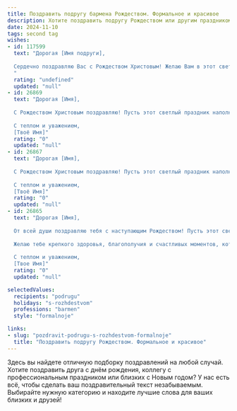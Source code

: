 ```yaml
---
title: Поздравить подругу бармена Рождеством. Формальное и красивое
description: Хотите поздравить подругу Рождеством или другим праздником? Наш ИИ создаст незабываемое поздравление, а вы обязательно выделитесь среди других.  
date: 2024-11-10
tags: second tag
wishes:
- id: 117599
  text: "Дорогая [Имя подруги],
  
  Сердечно поздравляю Вас с Рождеством Христовым! Желаю Вам в этот светлый праздник мира, добра, благополучия и исполнения всех желаний. Пусть в Вашем доме всегда царят уют и тепло, а работа за барной стойкой приносит Вам радость и удовлетворение.  С Рождеством!
  "
  rating: "undefined"
  updated: "null"
- id: 26869
  text: "Дорогая [Имя],
  
  С Рождеством Христовым поздравляю! Пусть этот светлый праздник наполнит твою жизнь ещё большим счастьем и радостью. Ты — талантливый бармен, умеющий создавать не только прекрасные коктейли, но и уютную атмосферу веселья и тепла. Желаю тебе в новом году новых творческих идей, успехов в работе и много улыбок от довольных гостей. Пусть каждый день будет наполнен яркими красками и позитивом. Счастья, здоровья и любви тебе!
  
  С теплом и уважением,
  [Твоё Имя]"
  rating: "0"
  updated: "null"
- id: 26867
  text: "Дорогая [Имя],
  
  С Рождеством Христовым поздравляю! Пусть этот светлый праздник наполнит твою жизнь новыми радостями и успехами. Твоя профессия бармена — это искусство, которое требует не только мастерства, но и душевности. Пусть каждый твой день, как и этот праздник, будет наполнен яркими красками и теплом сердец.
  
  С теплом и уважением,
  [Твоё Имя]"
  rating: "0"
  updated: "null"
- id: 26865
  text: "Дорогая [Имя],
  
  От всей души поздравляю тебя с наступающим Рождеством! Пусть этот светлый праздник принесет в твою жизнь не только радость и тепло, но и новые успехи в твоей увлекательной профессии бармена. Пусть каждый твой день будет наполнен вдохновением и творческими идеями, а клиенты будут восхищаться твоим мастерством.
  
  Желаю тебе крепкого здоровья, благополучия и счастливых моментов, которые ты сможешь разделить с близкими. Пусть Рождественские ангелы оберегают тебя и твои мечты сбываются.
  
  С теплом и уважением,
  [Твое Имя]"
  rating: "0"
  updated: "null"

selectedValues:
  recipients: "podrugu"
  holidays: "s-rozhdestvom"
  professions: "barmen"
  style: "formalnoje"

links:
- slug: "pozdravit-podrugu-s-rozhdestvom-formalnoje"
  title: "Поздравить подругу Рождеством. Формальное и красивое"
---
```


Здесь вы найдете отличную подборку поздравлений на любой случай. 
Хотите поздравить друга с днём рождения, коллегу с профессиональным праздником или близких с Новым годом? У нас есть всё, чтобы сделать ваш поздравительный текст незабываемым. Выбирайте нужную категорию и находите лучшие слова для ваших близких и друзей!
